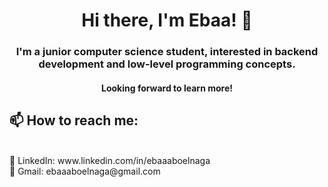 <h1 align="center">Hi there, I'm Ebaa! 👋</h1>

<h3 align="center">I'm a junior computer science student, interested in backend development and low-level programming concepts.</h3>

<h4 align="center">Looking forward to learn more!</h4>

## 📫 How to reach me:
<br>
  🔗 LinkedIn: www.linkedin.com/in/ebaaaboelnaga <br>
  🔗 Gmail: ebaaaboelnaga@gmail.com <br>
<!--
**ebaa17/ebaa17** is a ✨ _special_ ✨ repository because its `README.md` (this file) appears on your GitHub profile.

Here are some ideas to get you started:

- 🔭 I’m currently working on ...
- 🌱 I’m currently learning ...
- 👯 I’m looking to collaborate on ...
- 🤔 I’m looking for help with ...
- 💬 Ask me about ...
- 📫 How to reach me: ...
- 😄 Pronouns: ...
- ⚡ Fun fact: ...
-->
